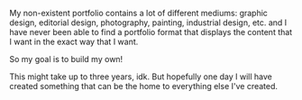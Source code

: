 My non-existent portfolio contains a lot of different mediums: graphic design, editorial design, photography, painting, industrial design, etc. and I have never been able to find a portfolio format that displays the content that I want in the exact way that I want.

So my goal is to build my own!

This might take up to three years, idk. But hopefully one day I will have created something that can be the home to everything else I've created.
